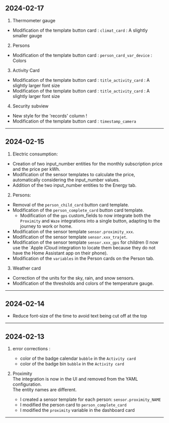 ## 2024-02-17

1. Thermometer gauge

- Modification of the template button card : `climat_card` : A slightly smaller gauge

2. Persons

- Modification of the template button card : `person_card_var_device` : Colors

3. Activity Card

- Modification of the template button card : `title_activity_card` : A slightly larger font size
- Modification of the template button card : `title_activity_card` : A slightly larger font size

4. Security subview

- New style for the 'records' column ! 
- Modification of the template button card : `timestamp_camera` 

---

## 2024-02-15

1. Electric consumption:  

- Creation of two input_number entities for the monthly subscription price and the price per kWh.  
- Modification of the sensor templates to calculate the price, automatically considering the input_number values.  
- Addition of the two input_number entities to the Energy tab.  

2. Persons:

- Removal of the `person_child_card` button card template.  
- Modification of the `person_complete_card` button card template. 
    - Modification of the `gps` custom_fields to now integrate both the `Proximity` and `Waze` integrations into a single button, adapting to the journey to work or home.  
- Modification of the sensor template `sensor.proximity_xxx`.  
- Modification of the sensor template `sensor.xxx_trajet`.  
- Modification of the sensor template `sensor.xxx_gps` for children (I now use the `Apple iCloud integration to locate them because they do not have the Home Assistant app on their phone).  
- Modification of the `variables` in the Person cards on the Person tab.

3. Weather card

- Correction of the units for the sky, rain, and snow sensors.
- Modification of the thresholds and colors of the temperature gauge.

---

## 2024-02-14  

- Reduce font-size of the time to avoid text being cut off at the top

---

## 2024-02-13

1. error corrections :   
    - color of the badge calendar `bubble` in the `Activity card`  
    - color of the badge bin `bubble` in the `Activity card`  

2. Proximity  
The integration is now in the UI and removed from the YAML configuration.  
The entity names are different.  
    - I created a sensor template for each person: `sensor.proximity_NAME`  
    - I modified the person card to `person_complete_card` 
    - I modified the `proximity` variable in the dashboard card   

---





